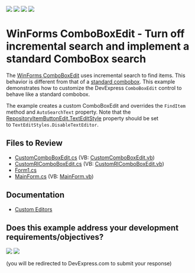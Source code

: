 <!-- default badges list -->
![](https://img.shields.io/endpoint?url=https://codecentral.devexpress.com/api/v1/VersionRange/128618283/14.2.3%2B)
[![](https://img.shields.io/badge/Open_in_DevExpress_Support_Center-FF7200?style=flat-square&logo=DevExpress&logoColor=white)](https://supportcenter.devexpress.com/ticket/details/T191192)
[![](https://img.shields.io/badge/📖_How_to_use_DevExpress_Examples-e9f6fc?style=flat-square)](https://docs.devexpress.com/GeneralInformation/403183)
[![](https://img.shields.io/badge/💬_Leave_Feedback-feecdd?style=flat-square)](#does-this-example-address-your-development-requirementsobjectives)
<!-- default badges end -->

#  WinForms ComboBoxEdit - Turn off incremental search and implement a standard ComboBox search

The [WinForms ComboBoxEdit](https://docs.devexpress.com/WindowsForms/DevExpress.XtraEditors.ComboBoxEdit) uses incremental search to find items. This behavior is different from that of a [standard combobox](https://learn.microsoft.com/en-us/dotnet/api/system.windows.forms.combobox?view=windowsdesktop-7.0&redirectedfrom=MSDN). This example demonstrates how to customize the DevExpress `ComboBoxEdit` control to behave like a standard combobox.

The example creates a custom ComboBoxEdit and overrides the `FindItem` method and `AutoSearchText` property. Note that the [RepositoryItemButtonEdit.TextEditStyle](https://docs.devexpress.com/WindowsForms/DevExpress.XtraEditors.Repository.RepositoryItemButtonEdit.TextEditStyle) property should be set to `TextEditStyles.DisableTextEditor`.


## Files to Review

* [CustomComboBoxEdit.cs](./CS/dxSample/Custom%20Combo%20Box/CustomComboBoxEdit.cs) (VB: [CustomComboBoxEdit.vb](./VB/dxSample/Custom%20Combo%20Box/CustomComboBoxEdit.vb))
* [CustomRIComboBoxEdit.cs](./CS/dxSample/Custom%20Combo%20Box/CustomRIComboBoxEdit.cs) (VB: [CustomRIComboBoxEdit.vb](./VB/dxSample/Custom%20Combo%20Box/CustomRIComboBoxEdit.vb))
* [Form1.cs](./CS/dxSample/Form1.cs)
* [MainForm.cs](./CS/dxSample/MainForm.cs) (VB: [MainForm.vb](./VB/dxSample/MainForm.vb))


## Documentation

* [Custom Editors](https://docs.devexpress.com/WindowsForms/4716/controls-and-libraries/editors-and-simple-controls/common-editor-features-and-concepts/custom-editors)
<!-- feedback -->
## Does this example address your development requirements/objectives?

[<img src="https://www.devexpress.com/support/examples/i/yes-button.svg"/>](https://www.devexpress.com/support/examples/survey.xml?utm_source=github&utm_campaign=winforms-comboboxedit-implement-standard-combobox-search&~~~was_helpful=yes) [<img src="https://www.devexpress.com/support/examples/i/no-button.svg"/>](https://www.devexpress.com/support/examples/survey.xml?utm_source=github&utm_campaign=winforms-comboboxedit-implement-standard-combobox-search&~~~was_helpful=no)

(you will be redirected to DevExpress.com to submit your response)
<!-- feedback end -->
